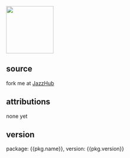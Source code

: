 <!-- Licensed under the Apache License. See footer for details. -->

<img src="images/bluemix-js.png" class="pull-right" width=128 height=128>

source
--------------------------------------------------------------------------------

fork me at [JazzHub](https://hub.jazz.net/project/pmuellr/node-stuff-web/overview)



attributions
--------------------------------------------------------------------------------

none yet



version
--------------------------------------------------------------------------------

package: {{pkg.name}}, version: {{pkg.version}}

<!--
#===============================================================================
# Copyright IBM Corp. 2014
#
# Licensed under the Apache License, Version 2.0 (the "License");
# you may not use this file except in compliance with the License.
# You may obtain a copy of the License at
#
#    http://www.apache.org/licenses/LICENSE-2.0
#
# Unless required by applicable law or agreed to in writing, software
# distributed under the License is distributed on an "AS IS" BASIS,
# WITHOUT WARRANTIES OR CONDITIONS OF ANY KIND, either express or implied.
# See the License for the specific language governing permissions and
# limitations under the License.
#===============================================================================
-->